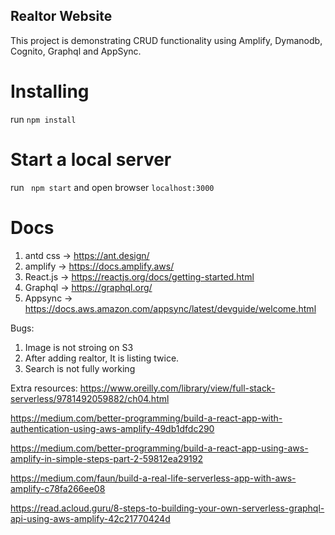 ## Realtor Website
This project is demonstrating CRUD functionality using Amplify, Dymanodb, Cognito, Graphql and AppSync.

# Installing
run ``` npm install ```

# Start a local server
run ``` npm start``` and open browser ```localhost:3000```

# Docs
1. antd css -> https://ant.design/
2. amplify -> https://docs.amplify.aws/
3. React.js -> https://reactjs.org/docs/getting-started.html
4. Graphql -> https://graphql.org/
5. Appsync -> https://docs.aws.amazon.com/appsync/latest/devguide/welcome.html

Bugs:
1. Image is not stroing on S3
2. After adding realtor, It is listing twice.
3. Search is not fully working

Extra resources:
https://www.oreilly.com/library/view/full-stack-serverless/9781492059882/ch04.html

https://medium.com/better-programming/build-a-react-app-with-authentication-using-aws-amplify-49db1dfdc290

https://medium.com/better-programming/build-a-react-app-using-aws-amplify-in-simple-steps-part-2-59812ea29192

https://medium.com/faun/build-a-real-life-serverless-app-with-aws-amplify-c78fa266ee08

https://read.acloud.guru/8-steps-to-building-your-own-serverless-graphql-api-using-aws-amplify-42c21770424d
